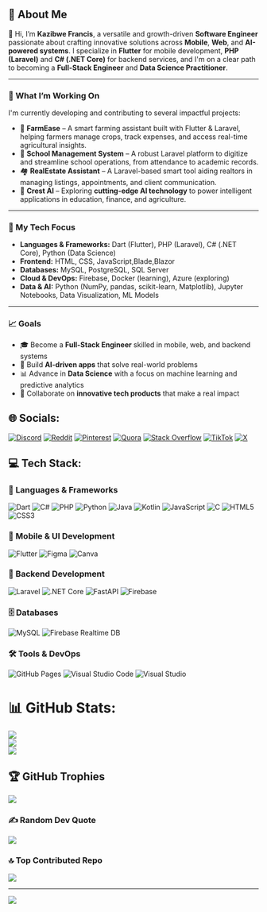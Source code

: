 
## 💫 About Me

👋 Hi, I’m **Kazibwe Francis**, a versatile and growth-driven **Software Engineer** passionate about crafting innovative solutions across **Mobile**, **Web**, and **AI-powered systems**. I specialize in **Flutter** for mobile development, **PHP (Laravel)** and **C# (.NET Core)** for backend services, and I'm on a clear path to becoming a **Full-Stack Engineer** and **Data Science Practitioner**.

---

### 🚀 What I’m Working On

I'm currently developing and contributing to several impactful projects:

* 🌾 **FarmEase** – A smart farming assistant built with Flutter & Laravel, helping farmers manage crops, track expenses, and access real-time agricultural insights.
* 🏫 **School Management System** – A robust Laravel platform to digitize and streamline school operations, from attendance to academic records.
* 🏘 **RealEstate Assistant** – A Laravel-based smart tool aiding realtors in managing listings, appointments, and client communication.
* 🧠 **Crest AI** – Exploring **cutting-edge AI technology** to power intelligent applications in education, finance, and agriculture.

---

### 🎯 My Tech Focus

* **Languages & Frameworks:** Dart (Flutter), PHP (Laravel), C# (.NET Core), Python (Data Science)
* **Frontend:** HTML, CSS, JavaScript,Blade,Blazor
* **Databases:** MySQL, PostgreSQL, SQL Server
* **Cloud & DevOps:** Firebase, Docker (learning), Azure (exploring)
* **Data & AI:** Python (NumPy, pandas, scikit-learn, Matplotlib), Jupyter Notebooks, Data Visualization, ML Models

---

### 📈 Goals

* 🎓 Become a **Full-Stack Engineer** skilled in mobile, web, and backend systems
* 🧠 Build **AI-driven apps** that solve real-world problems
* 📊 Advance in **Data Science** with a focus on machine learning and predictive analytics
* 🤝 Collaborate on **innovative tech products** that make a real impact



## 🌐 Socials:

[![Discord](https://img.shields.io/badge/Discord-5865F2?style=for-the-badge&logo=discord&logoColor=white)](https://discord.com/users/your-discord-id-here)
[![Reddit](https://img.shields.io/badge/Reddit-FF4500?style=for-the-badge&logo=reddit&logoColor=white)](https://www.reddit.com/user/Kaz_official03)
[![Pinterest](https://img.shields.io/badge/Pinterest-E60023?style=for-the-badge&logo=pinterest&logoColor=white)](https://pinterest.com/francisbkaz)
[![Quora](https://img.shields.io/badge/Quora-B92B27?style=for-the-badge&logo=quora&logoColor=white)](https://www.quora.com/profile/Francis-Kaz)
[![Stack Overflow](https://img.shields.io/badge/Stack%20Overflow-FE7A16?style=for-the-badge&logo=stack-overflow&logoColor=white)](https://stackoverflow.com/users/22829630)
[![TikTok](https://img.shields.io/badge/TikTok-000000?style=for-the-badge&logo=tiktok&logoColor=white)](https://tiktok.com/@kazofficial03)
[![X](https://img.shields.io/badge/X-000000?style=for-the-badge&logo=x&logoColor=white)](https://x.com/KOfficial03)



## 💻 Tech Stack:

### 🚀 Languages & Frameworks  
![Dart](https://img.shields.io/badge/Dart-0175C2?style=for-the-badge&logo=dart&logoColor=white)
![C#](https://img.shields.io/badge/C%23-512BD4?style=for-the-badge&logo=csharp&logoColor=white)
![PHP](https://img.shields.io/badge/PHP-777BB4?style=for-the-badge&logo=php&logoColor=white)
![Python](https://img.shields.io/badge/Python-3776AB?style=for-the-badge&logo=python&logoColor=white)
![Java](https://img.shields.io/badge/Java-ED8B00?style=for-the-badge&logo=openjdk&logoColor=white)
![Kotlin](https://img.shields.io/badge/Kotlin-7F52FF?style=for-the-badge&logo=kotlin&logoColor=white)
![JavaScript](https://img.shields.io/badge/JavaScript-F7DF1E?style=for-the-badge&logo=javascript&logoColor=black)
![C](https://img.shields.io/badge/C-00599C?style=for-the-badge&logo=c&logoColor=white)
![HTML5](https://img.shields.io/badge/HTML5-E34F26?style=for-the-badge&logo=html5&logoColor=white)
![CSS3](https://img.shields.io/badge/CSS3-1572B6?style=for-the-badge&logo=css3&logoColor=white)

### 📱 Mobile & UI Development  
![Flutter](https://img.shields.io/badge/Flutter-02569B?style=for-the-badge&logo=flutter&logoColor=white)
![Figma](https://img.shields.io/badge/Figma-F24E1E?style=for-the-badge&logo=figma&logoColor=white)
![Canva](https://img.shields.io/badge/Canva-00C4CC?style=for-the-badge&logo=canva&logoColor=white)

### 🧰 Backend Development  
![Laravel](https://img.shields.io/badge/Laravel-FF2D20?style=for-the-badge&logo=laravel&logoColor=white)
![.NET Core](https://img.shields.io/badge/.NET%20Core-512BD4?style=for-the-badge&logo=dotnet&logoColor=white)
![FastAPI](https://img.shields.io/badge/FastAPI-009688?style=for-the-badge&logo=fastapi&logoColor=white)
![Firebase](https://img.shields.io/badge/Firebase-FFCA28?style=for-the-badge&logo=firebase&logoColor=black)

### 🗄️ Databases  
![MySQL](https://img.shields.io/badge/MySQL-4479A1?style=for-the-badge&logo=mysql&logoColor=white)
![Firebase Realtime DB](https://img.shields.io/badge/Firebase%20DB-FFA611?style=for-the-badge&logo=firebase&logoColor=white)

### 🛠 Tools & DevOps  
![GitHub Pages](https://img.shields.io/badge/GitHub%20Pages-121013?style=for-the-badge&logo=github&logoColor=white)
![Visual Studio Code](https://img.shields.io/badge/VS%20Code-007ACC?style=for-the-badge&logo=visualstudiocode&logoColor=white)
![Visual Studio](https://img.shields.io/badge/Visual%20Studio-5C2D91?style=for-the-badge&logo=visualstudio&logoColor=white)


# 📊 GitHub Stats:
![](https://github-readme-stats.vercel.app/api?username=Kazibwefrancis&theme=dark&hide_border=false&include_all_commits=false&count_private=false)<br/>
![](https://github-readme-streak-stats.herokuapp.com/?user=Kazibwefrancis&theme=dark&hide_border=false)<br/>
![](https://github-readme-stats.vercel.app/api/top-langs/?username=Kazibwefrancis&theme=dark&hide_border=false&include_all_commits=false&count_private=false&layout=compact)

## 🏆 GitHub Trophies
![](https://github-profile-trophy.vercel.app/?username=Kazibwefrancis&theme=radical&no-frame=false&no-bg=true&margin-w=4)

### ✍️ Random Dev Quote
![](https://quotes-github-readme.vercel.app/api?type=horizontal&theme=radical)

### 🔝 Top Contributed Repo
![](https://github-contributor-stats.vercel.app/api?username=Kazibwefrancis&limit=5&theme=dark&combine_all_yearly_contributions=true)

---
[![](https://visitcount.itsvg.in/api?id=Kazibwefrancis&icon=0&color=0)](https://visitcount.itsvg.in)

 
  
<!-- Proudly created with GPRM ( https://gprm.itsvg.in ) -->
